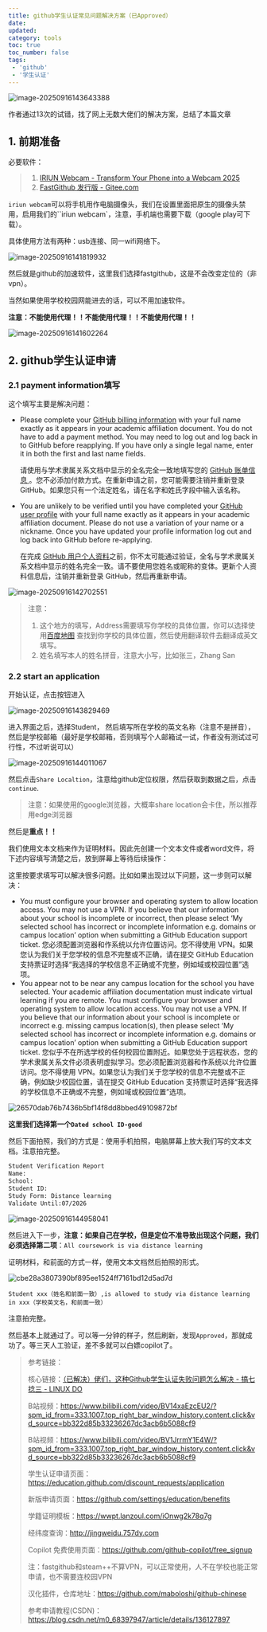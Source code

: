 ```yaml
---
title: github学生认证常见问题解决方案（已Approved）
date:
updated:
category: tools
toc: true
toc_number: false
tags:
 - 'github'
 - '学生认证'
---
```


![image-20250916143643388](https://raw.githubusercontent.com/zhaojianjun2004/picGo/master/img/image-20250916143643388.png)

作者通过13次的试错，找了网上无数大佬们的解决方案，总结了本篇文章

## 1. 前期准备

必要软件：

> 1. [IRIUN Webcam - Transform Your Phone into a Webcam 2025](https://iriun.net/#download)
> 2. [FastGithub 发行版 - Gitee.com](https://gitee.com/XingYuan55/FastGithub/releases)

`iriun webcam`可以将手机用作电脑摄像头，我们在设置里面把原生的摄像头禁用，启用我们的``iriun webcam`，注意，手机端也需要下载（google play可下载）。

具体使用方法有两种：usb连接、同一wifi网络下。

![image-20250916141819932](https://raw.githubusercontent.com/zhaojianjun2004/picGo/master/img/image-20250916141819932.png)

然后就是github的加速软件，这里我们选择fastgithub，这是不会改变定位的（非vpn）。

当然如果使用学校校园网能进去的话，可以不用加速软件。

**注意：不能使用代理！！不能使用代理！！不能使用代理！！**

![image-20250916141602264](https://raw.githubusercontent.com/zhaojianjun2004/picGo/master/img/image-20250916141602264.png)

## 2. github学生认证申请

### 2.1 payment information填写

这个填写主要是解决问题：

- Please complete your [GitHub billing information](https://github.com/settings/billing/payment_information) with your full name exactly as it appears in your academic affiliation document. You do not have to add a payment method. You may need to log out and log back in to GitHub before reapplying. If you have only a single legal name, enter it in both the first and last name fields.

  请使用与学术隶属关系文档中显示的全名完全一致地填写您的 [GitHub 账单信息 ](https://github.com/settings/billing/payment_information)。您不必添加付款方式。在重新申请之前，您可能需要注销并重新登录 GitHub。如果您只有一个法定姓名，请在名字和姓氏字段中输入该名称。

- You are unlikely to be verified until you have completed your [GitHub user profile](https://docs.github.com/en/account-and-profile/setting-up-and-managing-your-github-profile/customizing-your-profile/personalizing-your-profile) with your full name exactly as it appears in your academic affiliation document. Please do not use a variation of your name or a nickname. Once you have updated your profile information log out and log back into GitHub before re-applying.

  在完成 [GitHub 用户个人资料](https://docs.github.com/en/account-and-profile/setting-up-and-managing-your-github-profile/customizing-your-profile/personalizing-your-profile)之前，你不太可能通过验证，全名与学术隶属关系文档中显示的姓名完全一致。请不要使用您姓名或昵称的变体。更新个人资料信息后，注销并重新登录 GitHub，然后再重新申请。

![image-20250916142702551](https://raw.githubusercontent.com/zhaojianjun2004/picGo/master/img/image-20250916142702551.png)

> 注意：
>
> 1. 这个地方的填写，Address需要填写你学校的具体位置，你可以选择使用[百度地图](https://map.baidu.com) 查找到你学校的具体位置，然后使用翻译软件去翻译成英文填写。
> 2. 姓名填写本人的姓名拼音，注意大小写，比如张三，Zhang San

### 2.2 start an application

开始认证，点击按钮进入

![image-20250916143829469](https://raw.githubusercontent.com/zhaojianjun2004/picGo/master/img/image-20250916143829469.png)

进入界面之后，选择Student， 然后填写所在学校的英文名称（注意不是拼音），然后是学校邮箱（最好是学校邮箱，否则填写个人邮箱试一试，作者没有测试过可行性，不过听说可以）

![image-20250916144011067](https://raw.githubusercontent.com/zhaojianjun2004/picGo/master/img/image-20250916144011067.png)

然后点击`Share Localtion`，注意给github定位权限，然后获取到数据之后，点击`continue`.

> 注意：如果使用的google浏览器，大概率share location会卡住，所以推荐用edge浏览器



然后是**重点！！**

我们使用文本文档来作为证明材料。因此先创建一个文本文件或者word文件，将下述内容填写清楚之后，放到屏幕上等待后续操作：

这里按要求填写可以解决很多问题。比如如果出现过以下问题，这一步则可以解决：

- You must configure your browser and operating system to allow location access. You may not use a VPN. If you believe that our information about your school is incomplete or incorrect, then please select ‘My selected school has incorrect or incomplete information e.g. domains or campus location’ option when submitting a GitHub Education support ticket.
  您必须配置浏览器和作系统以允许位置访问。您不得使用 VPN。如果您认为我们关于您学校的信息不完整或不正确，请在提交 GitHub Education 支持票证时选择“我选择的学校信息不正确或不完整，例如域或校园位置”选项。
- You appear not to be near any campus location for the school you have selected. Your academic affiliation documentation must indicate virtual learning if you are remote. You must configure your browser and operating system to allow location access. You may not use a VPN. If you believe that our information about your school is incomplete or incorrect e.g. missing campus location(s), then please select ‘My selected school has incorrect or incomplete information e.g. domains or campus location’ option when submitting a GitHub Education support ticket.
  您似乎不在所选学校的任何校园位置附近。如果您处于远程状态，您的学术隶属关系文件必须表明虚拟学习。您必须配置浏览器和作系统以允许位置访问。您不得使用 VPN。如果您认为我们关于您学校的信息不完整或不正确，例如缺少校园位置，请在提交 GitHub Education 支持票证时选择“我选择的学校信息不正确或不完整，例如域或校园位置”选项。

![26570dab76b7436b5bf14f8dd8bbed49109872bf](https://raw.githubusercontent.com/zhaojianjun2004/picGo/master/img/26570dab76b7436b5bf14f8dd8bbed49109872bf.webp)

**这里我们选择第一个`Dated school ID-good`**

然后下面拍照，我们的方式是：使用手机拍照，电脑屏幕上放大我们写的文本文档。注意拍完整。

```txt
Student Verification Report
Name:                       
School:                    
Student ID:                
Study Form: Distance learning
Validate Until:07/2026
```

![image-20250916144958041](https://raw.githubusercontent.com/zhaojianjun2004/picGo/master/img/image-20250916144958041.png)



然后进入下一步，**注意：如果自己在学校，但是定位不准导致出现这个问题，我们必须选择第二项**：`All coursework is via distance learning`

证明材料，和前面的方式一样，使用文本文档然后拍照的形式。

![cbe28a3807390bf895ee1524ff7161bd12d5ad7d](https://raw.githubusercontent.com/zhaojianjun2004/picGo/master/img/cbe28a3807390bf895ee1524ff7161bd12d5ad7d.webp)

```
Student xxx（姓名和前面一致）,is allowed to study via distance learning in xxx（学校英文名，和前面一致）
```

注意拍完整。

然后基本上就通过了。可以等一分钟的样子，然后刷新，发现`Approved`，那就成功了。等三天人工验证，差不多就可以白嫖copilot了。



> 参考链接：
>
> 核心链接：[（已解决）佬们，这种Github学生认证失败问题怎么解决 - 搞七捻三 - LINUX DO](https://linux.do/t/topic/914368)
>
> B站视频：https://www.bilibili.com/video/BV14xaEzcEU2/?spm_id_from=333.1007.top_right_bar_window_history.content.click&vd_source=bb322d85b33236267dc3acb6b5088cf9
>
> B站视频：https://www.bilibili.com/video/BV1JrrmY1E4W/?spm_id_from=333.1007.top_right_bar_window_history.content.click&vd_source=bb322d85b33236267dc3acb6b5088cf9
>
> 学生认证申请页面：https://education.github.com/discount_requests/application 
>
> 新版申请页面：https://github.com/settings/education/benefits 
>
> 学籍证明模板：https://wwpt.lanzoul.com/iOnwg2k78q7g 
>
> 经纬度查询：http://jingweidu.757dy.com 
>
> Copilot 免费使用页面：https://github.com/github-copilot/free_signup 
>
> 注：fastgithub和steam++不算VPN，可以正常使用，人不在学校也能正常申请，也不需要连校园VPN 
>
> 汉化插件，仓库地址：https://github.com/maboloshi/github-chinese 
>
> 参考申请教程(CSDN)：https://blog.csdn.net/m0_68397947/article/details/136127897

